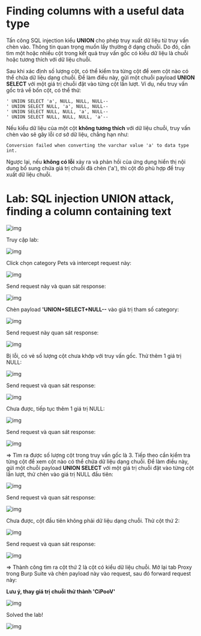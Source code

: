 # Finding columns with a useful data type

Tấn công SQL injection kiểu **UNION** cho phép truy xuất dữ liệu từ truy vấn chèn vào. Thông tin quan trọng muốn lấy thường ở dạng chuỗi. Do đó, cần tìm một hoặc nhiều cột trong kết quả truy vấn gốc có kiểu dữ liệu là chuỗi hoặc tương thích với dữ liệu chuỗi.

Sau khi xác định số lượng cột, có thể kiểm tra từng cột để xem cột nào có thể chứa dữ liệu dạng chuỗi. Để làm điều này, gửi một chuỗi payload **UNION SELECT** với một giá trị chuỗi đặt vào từng cột lần lượt. Ví dụ, nếu truy vấn gốc trả về bốn cột, có thể thử:

    ' UNION SELECT 'a', NULL, NULL, NULL--  
    ' UNION SELECT NULL, 'a', NULL, NULL--  
    ' UNION SELECT NULL, NULL, 'a', NULL--  
    ' UNION SELECT NULL, NULL, NULL, 'a'--  

Nếu kiểu dữ liệu của một cột **không tương thích** với dữ liệu chuỗi, truy vấn chèn vào sẽ gây lỗi cơ sở dữ liệu, chẳng hạn như:

    Conversion failed when converting the varchar value 'a' to data type int.

Ngược lại, nếu **không có lỗi** xảy ra và phản hồi của ứng dụng hiển thị nội dung bổ sung chứa giá trị chuỗi đã chèn ('a'), thì cột đó phù hợp để truy xuất dữ liệu chuỗi.

# Lab: SQL injection UNION attack, finding a column containing text

![img](25)

Truy cập lab: 

![img](26)

Click chọn category Pets và intercept request này: 

![img](27)

Send request này và quan sát response: 

![img](28)

Chèn payload **'UNION+SELECT+NULL--** vào giá trị tham số category: 

![img](29)

Send request này quan sát response: 

![img](30)

Bị lỗi, có vẻ số lượng cột chưa khớp với truy vấn gốc. Thử thêm 1 giá trị NULL: 

![img](31)

Send request và quan sát response: 

![img](32)

Chưa được, tiếp tục thêm 1 giá trị NULL: 

![img](33)

Send request và quan sát response: 

![img](34)

=> Tìm ra được số lượng cột trong truy vấn gốc là 3. Tiếp theo cần kiểm tra từng cột để xem cột nào có thể chứa dữ liệu dạng chuỗi. Để làm điều này, gửi một chuỗi payload **UNION SELECT** với một giá trị chuỗi đặt vào từng cột lần lượt, thử chèn vào giá trị NULL đầu tiên: 

![img](35)

Send request và quan sát response: 

![img](36)

Chưa được, cột đầu tiên không phải dữ liệu dạng chuỗi. Thử cột thứ 2: 

![img](37)

Send request và quan sát response: 

![img](38)

=> Thành công tìm ra cột thứ 2 là cột có kiểu dữ liệu chuỗi. Mở lại tab Proxy trong Burp Suite và chèn payload này vào request, sau đó forward request này: 

**Lưu ý, thay giá trị chuỗi thử thành 'CiPooV'**

![img](39)

Solved the lab!

![img](40)





